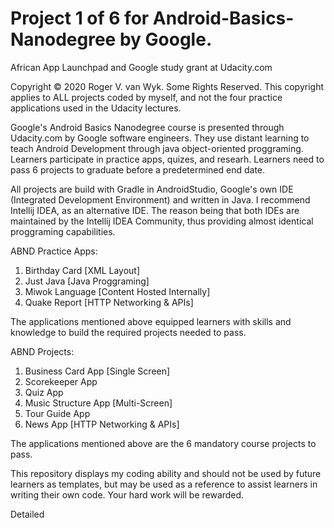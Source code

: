 # Project 1 of 6 for Android-Basics-Nanodegree by Google.
African App Launchpad and Google study grant at Udacity.com

Copyright © 2020 Roger V. van Wyk. Some Rights Reserved.
This copyright applies to ALL projects coded by myself, and not the four practice applications used in the Udacity lectures.

Google's Android Basics Nanodegree course is presented through Udacity.com by Google software engineers. 
They use distant learning to teach Android Development through java object-oriented proggraming.
Learners participate in practice apps, quizes, and researh.
Learners need to pass 6 projects to graduate before a predetermined end date.

All projects are build with Gradle in AndroidStudio, Google's own IDE (Integrated Development Environment) and written in Java. I recommend Intellij IDEA, as an alternative IDE. The reason being that both IDEs are maintained by the Intellij IDEA Community, thus providing almost identical proggraming capabilities.

ABND Practice Apps:
1. Birthday Card [XML Layout]
2. Just Java [Java Proggraming]
3. Miwok Language [Content Hosted Internally]
4. Quake Report [HTTP Networking & APIs]

The applications mentioned above equipped learners with skills and knowledge to build the required projects needed to pass.

ABND Projects:
1. Business Card App [Single Screen]
2. Scorekeeper App
3. Quiz App
4. Music Structure App [Multi-Screen]
5. Tour Guide App
6. News App [HTTP Networking & APIs]

The applications mentioned above are the 6 mandatory course projects to pass.

This repository displays my coding ability and should not be used by future learners as templates, but may be used as a reference to assist learners in writing their own code. Your hard work will be rewarded.

Detailed 

